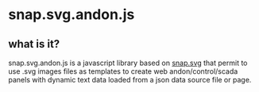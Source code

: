 snap.svg.andon.js
==============

what is it?
--------------
snap.svg.andon.js is a javascript library based on [snap.svg](http://snapsvg.io/) that permit to use .svg images files as templates to create web andon/control/scada panels with dynamic text data loaded from a json data source file or page.


